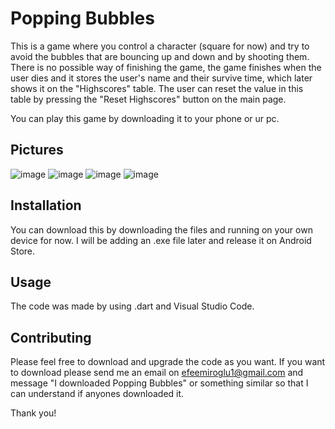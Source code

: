 # Popping Bubbles

This is a game where you control a character (square for now) and try to avoid the bubbles that are bouncing up and down and by shooting them. There is no possible way of finishing the game, the game finishes when the user dies and it stores the user's name and their survive time, which later shows it on the "Highscores" table. The user can reset the value in this table by pressing the "Reset Highscores" button on the main page.

You can play this game by downloading it to your phone or ur pc.

## Pictures

![image](https://user-images.githubusercontent.com/113240805/213368502-5553c715-43ba-4fc8-8421-346b6a873510.png)              ![image](https://user-images.githubusercontent.com/113240805/213368596-ced354ab-1855-427d-a2ef-a3a356a08b9f.png) ![image](https://user-images.githubusercontent.com/113240805/213368632-02e0730b-92fc-4a35-aba9-0958ab69399d.png)  ![image](https://user-images.githubusercontent.com/113240805/213368765-403f7622-2c29-41ca-96c9-1b34bee2296c.png)





## Installation

You can download this by downloading the files and running on your own device for now. I will be adding an .exe 
file later and release it on Android Store.


## Usage

The code was made by using .dart and Visual Studio Code.

## Contributing

Please feel free to download and upgrade the code as you want. If you want to download please send me an email on efeemiroglu1@gmail.com and message "I downloaded Popping Bubbles" or something similar so that I can understand if anyones downloaded it. 

Thank you!
